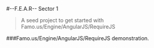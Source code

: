 #--F.E.A.R-- Sector 1
> A seed project to get started with Famo.us/Engine/AngularJS/RequireJS


###Famo.us/Engine/AngularJS/RequireJS demonstration.